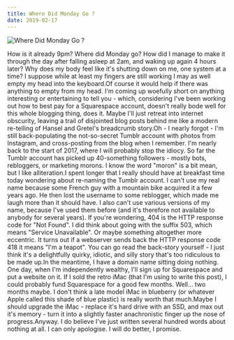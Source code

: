 ```yaml
---
title: Where Did Monday Go ?
date: 2019-02-17
---
```


![Where Did Monday Go ?](https://source.unsplash.com/Pll7AP6NFpY/1600x900)

How is it already 9pm? Where did Monday go? How did I manage to make it through the day after falling asleep at 2am, and waking up again 4 hours later? Why does my body feel like it's shutting down on me, one system at a time? I suppose while at least my fingers are still working I may as well empty my head into the keyboard.Of course it would help if there was anything to empty from my head. I'm coming up woefully short on anything interesting or entertaining to tell you - which, considering I've been working out how to best pay for a Squarespace account, doesn't really bode well for this whole blogging thing, does it. Maybe I'll just retreat into internet obscurity, leaving a trail of disjointed blog posts behind me like a modern re-telling of Hansel and Gretel's breadcrumb story.Oh - I nearly forgot - I'm still back-populating the not-so-secret Tumblr account with photos from Instagram, and cross-posting from the blog when I remember. I'm nearly back to the start of 2017, where I will probably stop the idiocy. So far the Tumblr account has picked up 40-something followers - mostly bots, rebloggers, or marketing morons. I know the word "moron" is a bit mean, but I like alliteration.I spent longer that I really should have at breakfast time today wondering about re-naming the Tumblr account. I can't use my real name because some French guy with a mountain bike acquired it a few years ago. He then lost the username to some reblogger, which made me laugh more than it should have. I also can't use various versions of my name, because I've used them before (and it's therefore not available to anybody for several years). If you're wondering, 404 is the HTTP response code for "Not Found". I did think about going with the suffix 503, which means "Service Unavailable". Or maybe something altogether more eccentric. It turns out if a webserver sends back the HTTP response code 418 it means "I'm a teapot". You can go read the back-story yourself - I just think it's a delightfully quirky, idiotic, and silly story that's too ridiculous to be made up.In the meantime, I have a domain name sitting doing nothing. One day, when I'm independently wealthy, I'll sign up for Squarespace and put a website on it. If I sold the retro iMac (that I'm using to write this post), I could probably fund Squarespace for a good few months. Well... two months maybe. I don't think a late model iMac in blueberry (or whatever Apple called this shade of blue plastic) is really worth that much.Maybe I should upgrade the iMac - replace it's hard drive with an SSD, and max out it's memory - turn it into a slightly faster anachronistic finger up the nose of progress.Anyway. I do believe I've just written several hundred words about nothing at all. I can only apologise. I will do better, I promise.